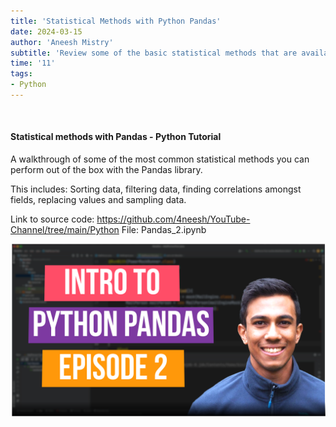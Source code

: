 ```yaml
---
title: 'Statistical Methods with Python Pandas'
date: 2024-03-15
author: 'Aneesh Mistry'
subtitle: 'Review some of the basic statistical methods that are available with the pandas library'
time: '11'
tags:
- Python
---
```


<br>
<h4>Statistical methods with Pandas - Python Tutorial</h4>
<p>
A walkthrough of some of the most common statistical methods you can perform out of the box with the Pandas library. 

This includes:
Sorting data, filtering data, finding correlations amongst fields, replacing values and sampling data. 

Link to source code: https://github.com/4neesh/YouTube-Channel/tree/main/Python
File: Pandas_2.ipynb

[![YouTube video link](../images/127_panda2.jpg)](https://youtu.be/mYkZ8G4_ghw)
</p>
